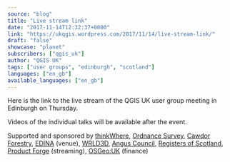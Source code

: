 ```yaml
---
source: "blog"
title: "Live stream link"
date: "2017-11-14T12:32:37+0000"
link: "https://ukqgis.wordpress.com/2017/11/14/live-stream-link/"
draft: "false"
showcase: "planet"
subscribers: ["qgis_uk"]
author: "QGIS UK"
tags: ["user groups", "edinburgh", "scotland"]
languages: ["en_gb"]
available_languages: ["en_gb"]
---
```


<p>Here is the link to the live stream of the QGIS UK user group meeting in Edinburgh on Thursday.</p>
<div class="jetpack-video-wrapper">
<div class="embed-youtube"></div>
</div>
<p>Videos of the individual talks will be available after the event.</p>
<p>Supported and sponsored by <a href="http://www.thinkwhere.com">thinkWhere</a>, <a href="http://os.uk/">Ordnance Survey</a>, <a href="http://www.cawdorforestry.com/">Cawdor Forestry</a>, <a href="http://edina.ac.uk/what-we-do/we-develop">EDINA</a> (venue), <a href="https://www.wrld3d.com/">WRLD3D</a>, <a href="http://www.angus.gov.uk">Angus Council</a>, <a href="https://www.ros.gov.uk/">Registers of Scotland</a>, <a href="https://productforge.io/">Product Forge</a> (streaming), <a href="http://uk.osgeo.org/">OSGeo:UK</a> (finance)</p>
